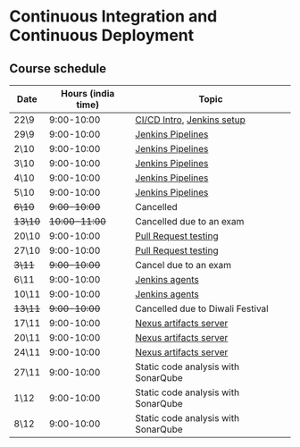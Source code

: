 # Continuous Integration and Continuous Deployment

## Course schedule

| Date      | Hours (india time) | Topic                                                                                                                 |
|-----------|--------------------|-----------------------------------------------------------------------------------------------------------------------| 
| 22\9      | 	9:00-10:00        | [CI/CD Intro](https://alonitac.github.io/UPES-CSDV3001/slides/cicd.html), [Jenkins setup](tutorials/jenkins_setup.md) | 
| 29\9      | 	9:00-10:00        | [Jenkins Pipelines](tutorials/jenkins_pipelines.md)                                                                   | 
| 2\10      | 	9:00-10:00        | [Jenkins Pipelines](tutorials/jenkins_pipelines.md)	                                                                  | 
| 3\10      | 	9:00-10:00        | [Jenkins Pipelines](tutorials/jenkins_pipelines.md)                                                                   | 
| 4\10      | 	9:00-10:00        | [Jenkins Pipelines](tutorials/jenkins_pipelines.md)                                                                   | 
| 5\10      | 	9:00-10:00        | [Jenkins Pipelines](tutorials/jenkins_pipelines.md)                                                                   | 
| ~~6\10~~  | 	~~9:00-10:00~~    | Cancelled                                                                                                             | 
| ~~13\10~~ | 	~~10:00-11:00~~   | Cancelled due to an exam                                                                                              | 
| 20\10     | 	9:00-10:00        | [Pull Request testing](tutorials/jenkins_pr_testing.md)                                                               | 
| 27\10     | 	9:00-10:00        | [Pull Request testing](tutorials/jenkins_pr_testing.md)                                                               | 
| ~~3\11~~  | 	~~9:00-10:00~~    | Cancel due to an exam                                                                                                 | 
| 6\11      | 	9:00-10:00        | [Jenkins agents](tutorials/jenkins_agents.md)                                                                         | 
| 10\11     | 	9:00-10:00        | [Jenkins agents](tutorials/jenkins_agents.md)                                                                         | 
| ~~13\11~~ | 	~~9:00-10:00~~    | Cancelled due to Diwali Festival                                                                                      | 
| 17\11     | 	9:00-10:00        | [Nexus artifacts server](tutorials/artifacts_nexus.md)                                                                | 
| 20\11     | 	9:00-10:00        | [Nexus artifacts server](tutorials/artifacts_nexus.md)                                                                | 
| 24\11     | 	9:00-10:00        | [Nexus artifacts server](tutorials/artifacts_nexus.md)                                                                | 
| 27\11     | 	9:00-10:00        | Static code analysis with SonarQube                                                                                   | 
| 1\12      | 	9:00-10:00        | Static code analysis with SonarQube                                                                                   | 
| 8\12      | 	9:00-10:00        | Static code analysis with SonarQube                                                                                   | 